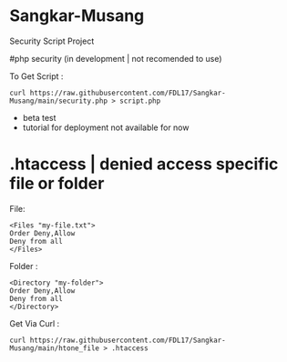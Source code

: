 # Sangkar-Musang
Security Script Project

#php security (in development | not recomended to use)

To Get Script :
```
curl https://raw.githubusercontent.com/FDL17/Sangkar-Musang/main/security.php > script.php
```
* beta test
* tutorial for deployment not available for now

# .htaccess | denied access specific file or folder 
File:
```
<Files "my-file.txt">
Order Deny,Allow
Deny from all
</Files>
```
Folder :
```
<Directory "my-folder">
Order Deny,Allow
Deny from all
</Directory>
```
Get Via Curl :
```
curl https://raw.githubusercontent.com/FDL17/Sangkar-Musang/main/htone_file > .htaccess
```


